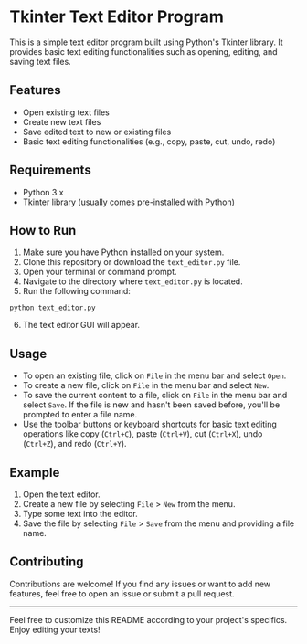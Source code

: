 # Tkinter Text Editor Program

This is a simple text editor program built using Python's Tkinter library. It provides basic text editing functionalities such as opening, editing, and saving text files.

## Features
- Open existing text files
- Create new text files
- Save edited text to new or existing files
- Basic text editing functionalities (e.g., copy, paste, cut, undo, redo)

## Requirements
- Python 3.x
- Tkinter library (usually comes pre-installed with Python)

## How to Run
1. Make sure you have Python installed on your system.
2. Clone this repository or download the `text_editor.py` file.
3. Open your terminal or command prompt.
4. Navigate to the directory where `text_editor.py` is located.
5. Run the following command:

```
python text_editor.py
```

6. The text editor GUI will appear.

## Usage
- To open an existing file, click on `File` in the menu bar and select `Open`.
- To create a new file, click on `File` in the menu bar and select `New`.
- To save the current content to a file, click on `File` in the menu bar and select `Save`. If the file is new and hasn't been saved before, you'll be prompted to enter a file name.
- Use the toolbar buttons or keyboard shortcuts for basic text editing operations like copy (`Ctrl+C`), paste (`Ctrl+V`), cut (`Ctrl+X`), undo (`Ctrl+Z`), and redo (`Ctrl+Y`).

## Example
1. Open the text editor.
2. Create a new file by selecting `File` > `New` from the menu.
3. Type some text into the editor.
4. Save the file by selecting `File` > `Save` from the menu and providing a file name.

## Contributing
Contributions are welcome! If you find any issues or want to add new features, feel free to open an issue or submit a pull request.



---

Feel free to customize this README according to your project's specifics. Enjoy editing your texts!
